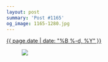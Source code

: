 ```yaml
---
layout: post
summary: 'Post #1165'
og_image: 1165-1280.jpg
---
```


<p>
 <time>
  <a href="/1165">
   {{ page.date | date: "%B %-d, %Y" }}
  </a>
 </time>
 <a href="/1165">
  <figure data-taken="5/24/2020">
   <img sizes="(min-width: 700px) 50vw, calc(100vw - 2rem)" src="{{ site.assets_url }}/1165-640.jpg" srcset="{{ site.assets_url }}/1165-320.jpg 320w, {{ site.assets_url }}/1165-640.jpg 640w, {{ site.assets_url }}/1165-960.jpg 960w, {{ site.assets_url }}/1165-1280.jpg 1280w"/>
  </figure>
 </a>
</p>
